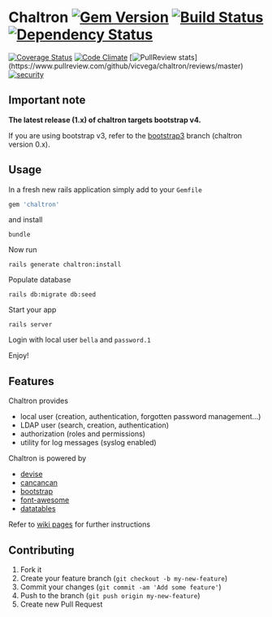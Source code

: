 # Chaltron [![Gem Version](https://badge.fury.io/rb/chaltron.svg)](http://badge.fury.io/rb/chaltron) [![Build Status](https://travis-ci.org/vicvega/chaltron.svg?branch=master)](http://travis-ci.org/vicvega/chaltron) [![Dependency Status](https://gemnasium.com/vicvega/chaltron.svg)](https://gemnasium.com/vicvega/chaltron)

[![Coverage Status](https://coveralls.io/repos/vicvega/chaltron/badge.svg?branch=master&service=github)](https://coveralls.io/github/vicvega/chaltron?branch=master)
[![Code Climate](https://codeclimate.com/github/vicvega/chaltron/badges/gpa.svg)](https://codeclimate.com/github/vicvega/chaltron)
[![PullReview stats](https://www.pullreview.com/github/vicvega/chaltron/badges/master.svg?)](https://www.pullreview.com/github/vicvega/chaltron/reviews/master)
[![security](https://hakiri.io/github/vicvega/chaltron/master.svg)](https://hakiri.io/github/vicvega/chaltron/master)

## Important note

**The latest release (1.x) of chaltron targets bootstrap v4.**

If you are using bootstrap v3, refer to the  [bootstrap3](https://github.com/vicvega/chaltron/tree/bootstrap3) branch (chaltron version 0.x).

## Usage

In a fresh new rails application simply add to your `Gemfile`
```ruby
gem 'chaltron'
```
and install
```
bundle
```
Now run
```
rails generate chaltron:install
```

Populate database
```
rails db:migrate db:seed
```

Start your app
```
rails server
```

Login with local user `bella` and `password.1`

Enjoy!

## Features

Chaltron provides
 * local user (creation, authentication, forgotten password management...)
 * LDAP user (search, creation, authentication)
 * authorization (roles and permissions)
 * utility for log messages (syslog enabled)

Chaltron is powered by

 * [devise](https://github.com/plataformatec/devise/)
 * [cancancan](https://github.com/CanCanCommunity/cancancan/)
 * [bootstrap](https://github.com/twbs/bootstrap-sass)
 * [font-awesome](https://github.com/FortAwesome/font-awesome-sass)
 * [datatables](http://datatables.net/)

Refer to [wiki pages](https://github.com/vicvega/chaltron/wiki) for further instructions

## Contributing

1. Fork it
2. Create your feature branch (`git checkout -b my-new-feature`)
3. Commit your changes (`git commit -am 'Add some feature'`)
4. Push to the branch (`git push origin my-new-feature`)
5. Create new Pull Request
